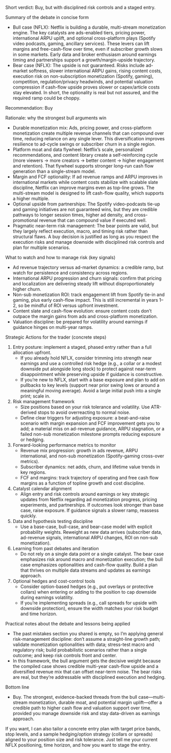 Short verdict: Buy, but with disciplined risk controls and a staged entry.

Summary of the debate in concise form
- Bull case (NFLX): Netflix is building a durable, multi-stream monetization engine. The key catalysts are ads-enabled tiers, pricing power, international ARPU uplift, and optional cross-platform plays (Spotify video podcasts, gaming, ancillary services). These levers can lift margins and free-cash-flow over time, even if subscriber growth slows in some markets. Early data and broker enthusiasm around earnings timing and partnerships support a growth/margin-upside trajectory.
- Bear case (NFLX): The upside is not guaranteed. Risks include ad-market softness, slower international ARPU gains, rising content costs, execution risk on non-subscription monetization (Spotify, gaming), competition, regulation/privacy headwinds, and potential valuation compression if cash-flow upside proves slower or capex/article costs stay elevated. In short, the optionality is real but not assured, and the required ramp could be choppy.

Recommendation: Buy

Rationale: why the strongest bull arguments win
- Durable monetization mix: Ads, pricing power, and cross-platform monetization create multiple revenue channels that can compound over time, reducing reliance on any single lever. This diversification improves resilience to ad-cycle swings or subscriber churn in a single region.
- Platform moat and data flywheel: Netflix’s scale, personalized recommendations, and content library create a self-reinforcing cycle (more viewers -> more creators -> better content -> higher engagement and retention). That flywheel supports stronger long-run cash flow generation than a single-stream model.
- Margin and FCF optionality: If ad revenue ramps and ARPU improves in international markets while content costs stabilize with scalable slate discipline, Netflix can improve margins even as top-line grows. The multi-stream model is designed to lift cash-flow quality, which supports a higher multiple.
- Optional upside from partnerships: The Spotify video-podcasts tie-up and gaming initiatives are not guaranteed wins, but they are credible pathways to longer session times, higher ad density, and cross-promotional revenue that can compound value if executed well.
- Pragmatic near-term risk management: The bear points are valid, but they largely reflect execution, macro, and timing risk rather than structural flaws. A buy decision is justified as long as you respect the execution risks and manage downside with disciplined risk controls and plan for multiple scenarios.

What to watch and how to manage risk (key signals)
- Ad revenue trajectory versus ad-market dynamics: a credible ramp, but watch for persistence and consistency across regions.
- International ARPU progression and churn signals: confirm that pricing and localization are delivering steady lift without disproportionately higher churn.
- Non-sub monetization ROI: track engagement lift from Spotify tie-in and gaming, plus early cash-flow impact. This is still incremental in years 1–2, so be mindful of ROI versus upfront investment.
- Content slate and cash-flow evolution: ensure content costs don’t outpace the margin gains from ads and cross-platform monetization.
- Valuation discipline: be prepared for volatility around earnings if guidance hinges on multi-year ramps.

Strategic Actions for the trader (concrete steps)
1) Entry posture: implement a staged, phased entry rather than a full allocation upfront.
   - If you already hold NFLX, consider trimming into strength near earnings and use a controlled risk hedge (e.g., a collar or a modest downside put alongside long stock) to protect against near-term disappointment while preserving upside if guidance is constructive.
   - If you’re new to NFLX, start with a base exposure and plan to add on pullbacks to key levels (support near prior swing lows or around a meaningful moving average). Avoid a large initial push into a single print; scale in.
2) Risk management framework
   - Size positions based on your risk tolerance and volatility. Use ATR-derived stops to avoid overreacting to normal noise.
   - Define clear triggers for adjusting exposure: a beat-and-raise scenario with margin expansion and FCF improvement gets you to add; a material miss on ad-revenue guidance, ARPU stagnation, or a failed non-sub monetization milestone prompts reducing exposure or hedging.
3) Forward-looking performance metrics to monitor
   - Revenue mix progression: growth in ads revenue, ARPU international, and non-sub monetization (Spotify-gaming cross-over metrics).
   - Subscriber dynamics: net adds, churn, and lifetime value trends in key regions.
   - FCF and margins: track trajectory of operating and free cash flow margins as a function of topline growth and cost discipline.
4) Catalyst calendar alignment
   - Align entry and risk controls around earnings or key strategic updates from Netflix regarding ad monetization progress, pricing experiments, and partnerships. If outcomes look stronger than base case, raise exposure. If guidance signals a slower ramp, reassess quickly.
5) Data and hypothesis testing discipline
   - Use a base-case, bull-case, and bear-case model with explicit probability weights. Reweight as new data arrives (subscriber data, ad-revenue signals, international ARPU changes, ROI on non-sub monetization).
6) Learning from past debates and iteration
   - Do not rely on a single data point or a single catalyst. The bear case emphasizes risk around macro and monetization execution; the bull case emphasizes optionalities and cash-flow quality. Build a plan that thrives on multiple data streams and updates as earnings approach.
7) Optional hedges and cost-control tools
   - Consider option-based hedges (e.g., put overlays or protective collars) when entering or adding to the position to cap downside during earnings volatility.
   - If you’re implementing spreads (e.g., call spreads for upside with downside protection), ensure the width matches your risk budget and time horizon.

Practical notes about the debate and lessons being applied
- The past mistakes section you shared is empty, so I’m applying general risk-management discipline: don’t assume a straight-line growth path; validate monetization optionalities with data; stress-test macro and regulatory risk; build probabilistic scenarios rather than a single outcome; and keep risk controls front and center.
- In this framework, the bull argument gets the decisive weight because the compiled case shows credible multi-year cash-flow upside and a diversified revenue mix that can offset near-term noise. The bear risks are real, but they’re addressable with disciplined execution and hedging.

Bottom line
- Buy. The strongest, evidence-backed threads from the bull case—multi-stream monetization, durable moat, and potential margin uplift—offer a credible path to higher cash flow and valuation support over time, provided you manage downside risk and stay data-driven as earnings approach.

If you want, I can also tailor a concrete entry plan with target price bands, stop levels, and a sample hedging/option strategy (collars or spreads) aligned to your position size and risk tolerance. Just tell me your current NFLX positioning, time horizon, and how you want to stage the entry.